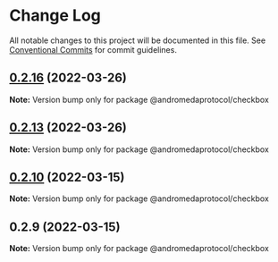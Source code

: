 # Change Log

All notable changes to this project will be documented in this file.
See [Conventional Commits](https://conventionalcommits.org) for commit guidelines.

## [0.2.16](https://github.com/andromedaprotocol/design-system/compare/@andromedaprotocol/checkbox@0.2.10...@andromedaprotocol/checkbox@0.2.16) (2022-03-26)

**Note:** Version bump only for package @andromedaprotocol/checkbox





## [0.2.13](https://github.com/andromedaprotocol/design-system/compare/@andromedaprotocol/checkbox@0.2.10...@andromedaprotocol/checkbox@0.2.13) (2022-03-26)

**Note:** Version bump only for package @andromedaprotocol/checkbox





## [0.2.10](https://github.com/andromedaprotocol/design-system/compare/@andromedaprotocol/checkbox@0.2.9...@andromedaprotocol/checkbox@0.2.10) (2022-03-15)

**Note:** Version bump only for package @andromedaprotocol/checkbox





## 0.2.9 (2022-03-15)

**Note:** Version bump only for package @andromedaprotocol/checkbox
